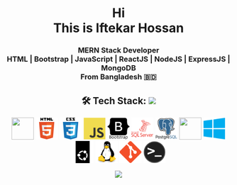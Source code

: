 <h1 align="center">
    Hi   <br> 
    This is Iftekar Hossan
  </h1>
  
  <h3 align="center"> MERN Stack Developer <br>  HTML | Bootstrap | JavaScript | ReactJS | NodeJS | ExpressJS | MongoDB <br/>From Bangladesh 🇧🇩</h3>
  

  <h2 align="center"> 🛠️ Tech Stack: <a href="#"><img src="https://media2.giphy.com/media/QssGEmpkyEOhBCb7e1/giphy.gif?cid=ecf05e47a0n3gi1bfqntqmob8g9aid1oyj2wr3ds3mg700bl&rid=giphy.gif" height="30px"></a></h2>
  <p align="center">
    <img width="50" height="50" src="https://code.visualstudio.com/favicon.ico"/>
    <img width="50" height="50" src="https://raw.githubusercontent.com/devicons/devicon/master/icons/html5/html5-original-wordmark.svg"/>
    <img width="50" height="50" src="https://raw.githubusercontent.com/devicons/devicon/master/icons/css3/css3-original-wordmark.svg"/>
    <img width="50" height="50" src="https://raw.githubusercontent.com/devicons/devicon/master/icons/javascript/javascript-original.svg"/>
    <img width="50" height="50" src="https://raw.githubusercontent.com/devicons/devicon/master/icons/bootstrap/bootstrap-plain-wordmark.svg"/>
    <img width="50" height="50" src="https://raw.githubusercontent.com/devicons/devicon/master/icons/microsoftsqlserver/microsoftsqlserver-plain-wordmark.svg"/>
    <img width="50" height="50" src="https://raw.githubusercontent.com/devicons/devicon/master/icons/postgresql/postgresql-original-wordmark.svg"/> 
    <img width="50" height="50" src="https://www.vectorlogo.zone/logos/getpostman/getpostman-icon.svg"/>
    <img width="50" height="50" src="https://raw.githubusercontent.com/devicons/devicon/master/icons/windows8/windows8-original.svg"/>
    <img width="50" height="50" src="https://raw.githubusercontent.com/devicons/devicon/master/icons/ubuntu/ubuntu-plain.svg"/>
    <img width="50" height="50" src="https://raw.githubusercontent.com/devicons/devicon/master/icons/linux/linux-original.svg"/>
    <img width="50" height="50" src="https://raw.githubusercontent.com/devicons/devicon/master/icons/git/git-original.svg"/>
    <img width="50" height="50" src="https://raw.githubusercontent.com/github/explore/80688e429a7d4ef2fca1e82350fe8e3517d3494d/topics/terminal/terminal.png"/>
    
  </p>
  
  
  
  <div align="center">
    <a href="#"><img src="https://media.giphy.com/media/vmGjjH1XOjViEfbBfZ/giphy.gif" width="128"></a>
  </div>
  

  
  
